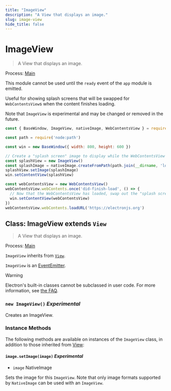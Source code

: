 ```yaml
---
title: "ImageView"
description: "A View that displays an image."
slug: image-view
hide_title: false
---
```


# ImageView

> A View that displays an image.

Process: [Main](../glossary.md#main-process)

This module cannot be used until the `ready` event of the `app`
module is emitted.

Useful for showing splash screens that will be swapped for `WebContentsView`s
when the content finishes loading.

Note that `ImageView` is experimental and may be changed or removed in the future.

```js
const { BaseWindow, ImageView, nativeImage, WebContentsView } = require('electron')

const path = require('node:path')

const win = new BaseWindow({ width: 800, height: 600 })

// Create a "splash screen" image to display while the WebContentsView loads
const splashView = new ImageView()
const splashImage = nativeImage.createFromPath(path.join(__dirname, 'loading.png'))
splashView.setImage(splashImage)
win.setContentView(splashView)

const webContentsView = new WebContentsView()
webContentsView.webContents.once('did-finish-load', () => {
  // Now that the WebContentsView has loaded, swap out the "splash screen" ImageView
  win.setContentView(webContentsView)
})
webContentsView.webContents.loadURL('https://electronjs.org')
```

## Class: ImageView extends `View`

> A View that displays an image.

Process: [Main](../glossary.md#main-process)

`ImageView` inherits from [`View`](view.md).

`ImageView` is an [EventEmitter][event-emitter].

> [!WARNING]
> Electron's built-in classes cannot be subclassed in user code.
> For more information, see [the FAQ](../faq.md#class-inheritance-does-not-work-with-electron-built-in-modules).

### `new ImageView()` _Experimental_

Creates an ImageView.

### Instance Methods

The following methods are available on instances of the `ImageView` class, in
addition to those inherited from [View](view.md):

#### `image.setImage(image)` _Experimental_

* `image` NativeImage

Sets the image for this `ImageView`. Note that only image formats supported by
`NativeImage` can be used with an `ImageView`.

[event-emitter]: https://nodejs.org/api/events.html#events_class_eventemitter
